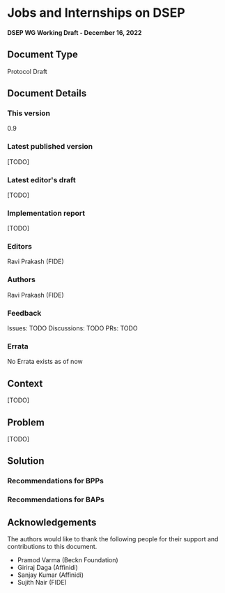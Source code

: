 
# Jobs and Internships on DSEP
#### DSEP WG Working Draft - December 16, 2022

## Document Type

Protocol Draft

## Document Details
### This version
0.9


### Latest published version
[TODO]


### Latest editor's draft
[TODO]


### Implementation report
[TODO]


### Editors
Ravi Prakash (FIDE)


### Authors
Ravi Prakash (FIDE)


### Feedback

Issues: TODO
Discussions: TODO
PRs: TODO


### Errata
No Errata exists as of now


## Context
[TODO]


## Problem

[TODO]


## Solution

### Recommendations for BPPs

### Recommendations for BAPs

### 

## Acknowledgements

The authors would like to thank the following people for their support and contributions to this document. 

* Pramod Varma (Beckn Foundation)
* Giriraj Daga (Affinidi)
* Sanjay Kumar (Affinidi)
* Sujith Nair (FIDE)
